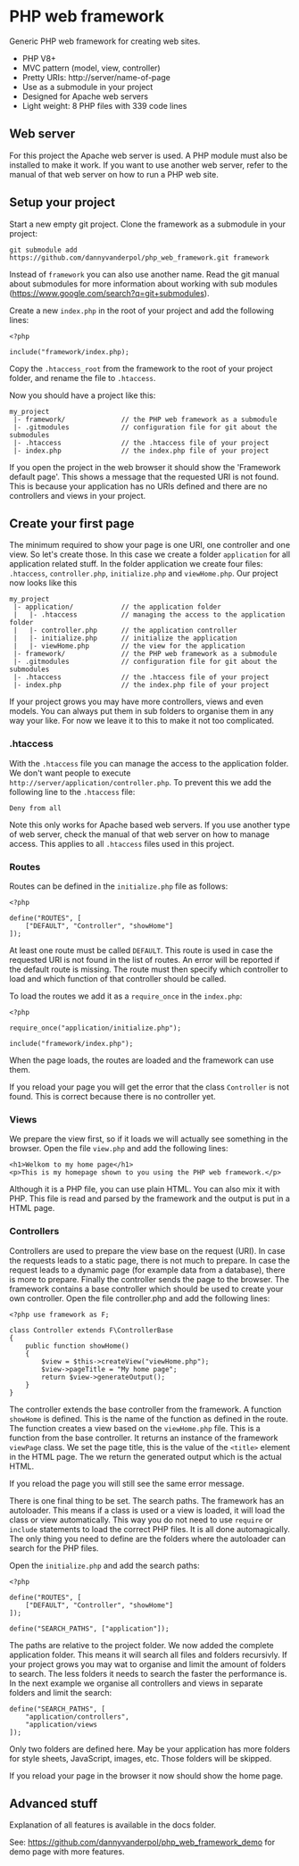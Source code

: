 # PHP web framework

Generic PHP web framework for creating web sites.

* PHP V8+
* MVC pattern (model, view, controller)
* Pretty URIs: http://server/name-of-page
* Use as a submodule in your project
* Designed for Apache web servers
* Light weight: 8 PHP files with 339 code lines

## Web server

For this project the Apache web server is used. A PHP module must also be installed to make it work.
If you want to use another web server, refer to the manual of that web server on how to run a PHP web site.


## Setup your project

Start a new empty git project. Clone the framework as a submodule in your project:

```
git submodule add https://github.com/dannyvanderpol/php_web_framework.git framework
```

Instead of `framework` you can also use another name.
Read the git manual about submodules for more information about working with sub modules (https://www.google.com/search?q=git+submodules).

Create a new `index.php` in the root of your project and add the following lines:

```
<?php

include("framework/index.php);
```

Copy the `.htaccess_root` from the framework to the root of your project folder, and rename the file to `.htaccess`.

Now you should have a project like this:

```
my_project
 |- framework/              // the PHP web framework as a submodule
 |- .gitmodules             // configuration file for git about the submodules
 |- .htaccess               // the .htaccess file of your project
 |- index.php               // the index.php file of your project
```

If you open the project in the web browser it should show the 'Framework default page'.
This shows a message that the requested URI is not found.
This is because your application has no URIs defined and there are no controllers and views in your project.


## Create your first page

The minimum required to show your page is one URI, one controller and one view. So let's create those.
In this case we create a folder `application` for all application related stuff.
In the folder application we create four files: `.htaccess`, `controller.php`, `initialize.php` and `viewHome.php`.
Our project now looks like this

```
my_project
 |- application/            // the application folder
 |   |- .htaccess           // managing the access to the application folder
 |   |- controller.php      // the application controller
 |   |- initialize.php      // initialize the application
 |   |- viewHome.php        // the view for the application
 |- framework/              // the PHP web framework as a submodule
 |- .gitmodules             // configuration file for git about the submodules
 |- .htaccess               // the .htaccess file of your project
 |- index.php               // the index.php file of your project
```

If your project grows you may have more controllers, views and even models.
You can always put them in sub folders to organise them in any way your like.
For now we leave it to this to make it not too complicated.

### .htaccess

With the `.htaccess` file you can manage the access to the application folder.
We don't want people to execute `http://server/application/controller.php`.
To prevent this we add the following line to the `.htaccess` file:

```
Deny from all
```

Note this only works for Apache based web servers. If you use another type of web server,
check the manual of that web server on how to manage access.
This applies to all `.htaccess` files used in this project.


### Routes

Routes can be defined in the `initialize.php` file as follows:

```
<?php

define("ROUTES", [
    ["DEFAULT", "Controller", "showHome"]
]);
```

At least one route must be called `DEFAULT`.
This route is used in case the requested URI is not found in the list of routes.
An error will be reported if the default route is missing.
The route must then specify which controller to load and which function of that controller should be called.

To load the routes we add it as a `require_once` in the `index.php`:

```
<?php

require_once("application/initialize.php");

include("framework/index.php");
```

When the page loads, the routes are loaded and the framework can use them.

If you reload your page you will get the error that the class `Controller` is not found.
This is correct because there is no controller yet.


### Views

We prepare the view first, so if it loads we will actually see something in the browser.
Open the file `view.php` and add the following lines:

```
<h1>Welkom to my home page</h1>
<p>This is my homepage shown to you using the PHP web framework.</p>
```

Although it is a PHP file, you can use plain HTML. You can also mix it with PHP.
This file is read and parsed by the framework and the output is put in a HTML page.


### Controllers

Controllers are used to prepare the view base on the request (URI).
In case the requests leads to a static page, there is not much to prepare.
In case the request leads to a dynamic page (for example data from a database), there is more to prepare.
Finally the controller sends the page to the browser.
The framework contains a base controller which should be used to create your own controller.
Open the file controller.php and add the following lines:

```
<?php use framework as F;

class Controller extends F\ControllerBase
{
    public function showHome()
    {
        $view = $this->createView("viewHome.php");
        $view->pageTitle = "My home page";
        return $view->generateOutput();
    }
}
```

The controller extends the base controller from the framework.
A function `showHome` is defined. This is the name of the function as defined in the route.
The function creates a view based on the `viewHome.php` file. This is a function from the base controller.
It returns an instance of the framework `viewPage` class.
We set the page title, this is the value of the `<title>` element in the HTML page.
The we return the generated output which is the actual HTML.

If you reload the page you will still see the same error message.

There is one final thing to be set. The search paths. The framework has an autoloader.
This means if a class is used or a view is loaded, it will load the class or view automatically.
This way you do not need to use `require` or `include` statements to load the correct PHP files.
It is all done automagically.
The only thing you need to define are the folders where the autoloader can search for the PHP files.

Open the `initialize.php` and add the search paths:

```
<?php

define("ROUTES", [
    ["DEFAULT", "Controller", "showHome"]
]);

define("SEARCH_PATHS", ["application"]);
```

The paths are relative to the project folder. We now added the complete application folder.
This means it will search all files and folders recursivly.
If your project grows you may wat to organise and limit the amount of folders to search.
The less folders it needs to search the faster the performance is.
In the next example we organise all controllers and views in separate folders and limit the search:

```
define("SEARCH_PATHS", [
    "application/controllers",
    "application/views
]);
```

Only two folders are defined here. May be your application has more folders for style sheets,
JavaScript, images, etc. Those folders will be skipped.

If you reload your page in the browser it now should show the home page.


## Advanced stuff

Explanation of all features is available in the docs folder.

See: https://github.com/dannyvanderpol/php_web_framework_demo for demo page with more features.
